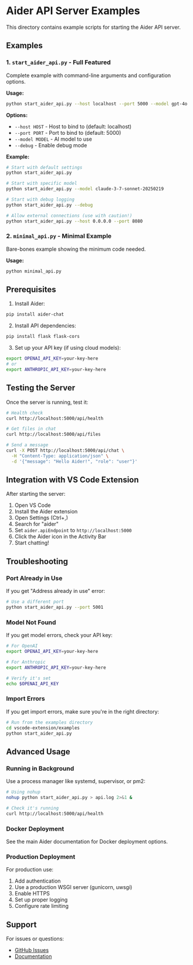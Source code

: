 # Aider API Server Examples

This directory contains example scripts for starting the Aider API server.

## Examples

### 1. `start_aider_api.py` - Full Featured

Complete example with command-line arguments and configuration options.

**Usage:**
```bash
python start_aider_api.py --host localhost --port 5000 --model gpt-4o
```

**Options:**
- `--host HOST` - Host to bind to (default: localhost)
- `--port PORT` - Port to bind to (default: 5000)
- `--model MODEL` - AI model to use
- `--debug` - Enable debug mode

**Example:**
```bash
# Start with default settings
python start_aider_api.py

# Start with specific model
python start_aider_api.py --model claude-3-7-sonnet-20250219

# Start with debug logging
python start_aider_api.py --debug

# Allow external connections (use with caution!)
python start_aider_api.py --host 0.0.0.0 --port 8080
```

### 2. `minimal_api.py` - Minimal Example

Bare-bones example showing the minimum code needed.

**Usage:**
```bash
python minimal_api.py
```

## Prerequisites

1. Install Aider:
```bash
pip install aider-chat
```

2. Install API dependencies:
```bash
pip install flask flask-cors
```

3. Set up your API key (if using cloud models):
```bash
export OPENAI_API_KEY=your-key-here
# or
export ANTHROPIC_API_KEY=your-key-here
```

## Testing the Server

Once the server is running, test it:

```bash
# Health check
curl http://localhost:5000/api/health

# Get files in chat
curl http://localhost:5000/api/files

# Send a message
curl -X POST http://localhost:5000/api/chat \
  -H "Content-Type: application/json" \
  -d '{"message": "Hello Aider!", "role": "user"}'
```

## Integration with VS Code Extension

After starting the server:

1. Open VS Code
2. Install the Aider extension
3. Open Settings (Ctrl+,)
4. Search for "aider"
5. Set `aider.apiEndpoint` to `http://localhost:5000`
6. Click the Aider icon in the Activity Bar
7. Start chatting!

## Troubleshooting

### Port Already in Use

If you get "Address already in use" error:

```bash
# Use a different port
python start_aider_api.py --port 5001
```

### Model Not Found

If you get model errors, check your API key:

```bash
# For OpenAI
export OPENAI_API_KEY=your-key-here

# For Anthropic
export ANTHROPIC_API_KEY=your-key-here

# Verify it's set
echo $OPENAI_API_KEY
```

### Import Errors

If you get import errors, make sure you're in the right directory:

```bash
# Run from the examples directory
cd vscode-extension/examples
python start_aider_api.py
```

## Advanced Usage

### Running in Background

Use a process manager like systemd, supervisor, or pm2:

```bash
# Using nohup
nohup python start_aider_api.py > api.log 2>&1 &

# Check it's running
curl http://localhost:5000/api/health
```

### Docker Deployment

See the main Aider documentation for Docker deployment options.

### Production Deployment

For production use:
1. Add authentication
2. Use a production WSGI server (gunicorn, uwsgi)
3. Enable HTTPS
4. Set up proper logging
5. Configure rate limiting

## Support

For issues or questions:
- [GitHub Issues](https://github.com/Aider-AI/aider/issues)
- [Documentation](https://aider.chat)
